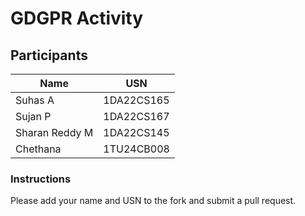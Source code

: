# GDGPR Activity

## Participants

| Name   | USN        |
|--------|------------|
| Suhas A| 1DA22CS165 |
| Sujan P| 1DA22CS167 |
| Sharan Reddy M| 1DA22CS145|
| Chethana | 1TU24CB008 |
### Instructions
Please add your name and USN to the fork and submit a pull request.

